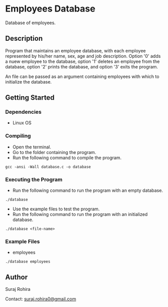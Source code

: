 # Employees Database

Database of employees.

## Description

Program that maintains an employee database, with each employee represented by his/her name, sex, age and job description. Option '0' adds a nuew employee to the database, option '1' deletes an employee from the database, option '2' prints the database, and option '3' exits the program.

An file can be passed as an argument containing employees with which to initialize the database.

## Getting Started

### Dependencies

* Linux OS

### Compiling

* Open the terminal.
* Go to the folder containing the program.
* Run the following command to compile the program.
```
gcc -ansi -Wall database.c -o database
```

### Executing the Program

* Run the following command to run the program with an empty database.
```
./database
```
* Use the example files to test the program.
* Run the following command to run the program with an initialized database.
```
./database <file-name>
```

### Example Files

* employees
```
./database employees
```

## Author

Suraj Rohira

Contact: suraj.rohira0@gmail.com
